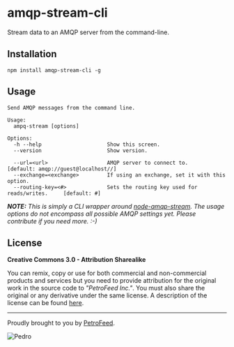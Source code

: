 # amqp-stream-cli
Stream data to an AMQP server from the command-line.

## Installation
```
npm install amqp-stream-cli -g
```

## Usage
```
Send AMQP messages from the command line.

Usage:
  ampq-stream [options]

Options:
  -h --help                     Show this screen.
  --version                     Show version.

  --url=<url>                   AMQP server to connect to.                      [default: amqp://guest@localhost//]
  --exchange=<exchange>         If using an exchange, set it with this option.
  --routing-key=<#>             Sets the routing key used for reads/writes.     [default: #]
```

_**NOTE:** This is simply a CLI wrapper around [node-amqp-stream](https://github.com/jasonpincin/node-amqp-stream). The usage options do not encompass all possible AMQP settings yet. Please contribute if you need more. :-)_

## License
**Creative Commons 3.0 - Attribution Sharealike**

You can remix, copy or use for both commercial and non-commercial products and services but you need to provide attribution for the original work in the source code to *"PetroFeed Inc."*. You must also share the original or any derivative under the same license. A description of the license can be found [here](http://creativecommons.org/licenses/by-sa/3.0).

---

Proudly brought to you by [PetroFeed](http://PetroFeed.com).

![Pedro](https://www.petrofeed.com/img/company/pedro.png)